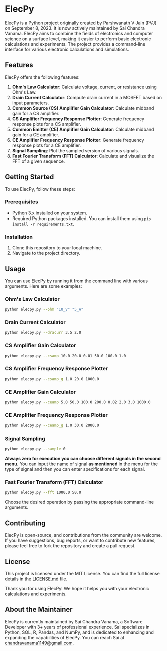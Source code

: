# ElecPy

ElecPy is a Python project originally created by Parshwanath V Jain (PVJ) on September 8, 2023. It is now actively maintained by Sai Chandra Vanama. ElecPy aims to combine the fields of electronics and computer science on a surface level, making it easier to perform basic electronic calculations and experiments. The project provides a command-line interface for various electronic calculations and simulations.


## Features

ElecPy offers the following features:

1.  **Ohm's Law Calculator**: Calculate voltage, current, or resistance using Ohm's Law.
2.  **Drain Current Calculator**: Compute drain current in a MOSFET based on input parameters.
3.  **Common Source (CS) Amplifier Gain Calculator**: Calculate midband gain for a CS amplifier.
4.  **CS Amplifier Frequency Response Plotter**: Generate frequency response plots for a CS amplifier.
5.  **Common Emitter (CE) Amplifier Gain Calculator**: Calculate midband gain for a CE amplifier.
6.  **CE Amplifier Frequency Response Plotter**: Generate frequency response plots for a CE amplifier.
7.  **Signal Sampling**: Plot the sampled version of various signals.
8.  **Fast Fourier Transform (FFT) Calculator**: Calculate and visualize the FFT of a given sequence.

## Getting Started

To use ElecPy, follow these steps:

### Prerequisites

-   Python 3.x installed on your system.
-   Required Python packages installed. You can install them using `pip install -r requirements.txt`.

### Installation

1.  Clone this repository to your local machine.
2.  Navigate to the project directory.

## Usage

You can use ElecPy by running it from the command line with various arguments. Here are some examples:

### Ohm's Law Calculator

```bash
python elecpy.py --ohm "10_V" "5_A"
```

### Drain Current Calculator

```bash
python elecpy.py --dracurr 3.5 2.0
```

### CS Amplifier Gain Calculator

```bash
python elecpy.py --csamp 10.0 20.0 0.01 50.0 100.0 1.0
```

### CS Amplifier Frequency Response Plotter

```bash
python elecpy.py --csamp_g 1.0 20.0 1000.0
```

### CE Amplifier Gain Calculator

```bash
python elecpy.py --ceamp 5.0 50.0 100.0 200.0 0.02 2.0 3.0 1000.0
```

### CE Amplifier Frequency Response Plotter

```bash
python elecpy.py --ceamp_g 1.0 30.0 2000.0
```

### Signal Sampling

```bash
python elecpy.py --sample 0
```
**Always zero for execution you can choose different signals in the second menu.**
You can input the name of signal **as mentioned** in the menu for the type of signal and then you can enter specifications for each signal.

### Fast Fourier Transform (FFT) Calculator

```bash
python elecpy.py --fft 1000.0 50.0
```

Choose the desired operation by passing the appropriate command-line arguments.

## Contributing

ElecPy is open-source, and contributions from the community are welcome. If you have suggestions, bug reports, or want to contribute new features, please feel free to fork the repository and create a pull request.

## License

This project is licensed under the MIT License. You can find the full license details in the [LICENSE.md](LICENSE.md) file.

Thank you for using ElecPy! We hope it helps you with your electronic calculations and experiments.

## About the Maintainer

ElecPy is currently maintained by Sai Chandra Vanama, a Software Developer with 3+ years of professional experience. Sai specializes in Python, SQL, R, Pandas, and NumPy, and is dedicated to enhancing and expanding the capabilities of ElecPy. You can reach Sai at chandravanama1149@gmail.com.
